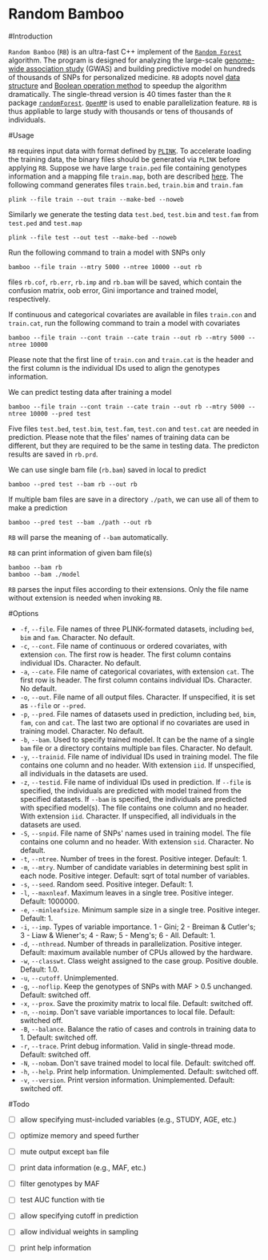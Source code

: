 Random Bamboo
=============


#Introduction

`Random Bamboo` (`RB`) is an ultra-fast C++ implement of the [`Random Forest`](https://www.stat.berkeley.edu/~breiman/RandomForests/cc_home.htm) algorithm. The program is designed for analyzing the large-scale [genome-wide association study](http://en.wikipedia.org/wiki/Genome-wide_association_study) (GWAS) and building predictive model on hundreds of thousands of SNPs for personalized medicine. `RB` adopts novel [data structure](http://bioinformatics.oxfordjournals.org/content/30/15/2171) and [Boolean operation method](http://bioinformatics.ust.hk/BOOST.html) to speedup the algorithm dramatically. The single-thread version is 40 times faster than the `R` package [`randomForest`](http://cran.r-project.org/web/packages/randomForest/index.html). [`OpenMP`](http://openmp.org/wp/) is used to enable parallelization feature. `RB` is thus appliable to large study with thousands or tens of thousands of individuals. 

#Usage

`RB` requires input data with format defined by [`PLINK`](http://pngu.mgh.harvard.edu/~purcell/plink/). To accelerate loading the training data, the binary files should be generated via `PLINK` before applying `RB`. Suppose we have large `train.ped` file containing genotypes information and a mapping file `train.map`, both are described [here](http://pngu.mgh.harvard.edu/~purcell/plink/data.shtml). The following command generates files `train.bed`, `train.bim` and `train.fam`
```
plink --file train --out train --make-bed --noweb
```

Similarly we generate the testing data `test.bed`, `test.bim` and `test.fam` from `test.ped` and `test.map`
```
plink --file test --out test --make-bed --noweb
```

Run the following command to train a model with SNPs only
```
bamboo --file train --mtry 5000 --ntree 10000 --out rb
```

files `rb.cof`, `rb.err`, `rb.imp` and `rb.bam` will be saved, which contain the confusion matrix, oob error, Gini importance and trained model, respectively.

If continuous and categorical covariates are available in files `train.con` and `train.cat`, run the following command to train a model with covariates
```
bamboo --file train --cont train --cate train --out rb --mtry 5000 --ntree 10000
```
Please note that the first line of `train.con` and `train.cat` is the header and the first column is the individual IDs used to align the genotypes information.

We can predict testing data after training a model
```
bamboo --file train --cont train --cate train --out rb --mtry 5000 --ntree 10000 --pred test
```
Five files `test.bed`, `test.bim`, `test.fam`, `test.con` and `test.cat` are needed in prediction. Please note that the files' names of training data can be different, but they are required to be the same in testing data. The predicton results are saved in `rb.prd`.

We can use single bam file (`rb.bam`) saved in local to predict
```
bamboo --pred test --bam rb --out rb
```
If multiple bam files are save in a directory `./path`, we can use all of them to make a prediction
```
bamboo --pred test --bam ./path --out rb
```
`RB` will parse the meaning of `--bam` automatically.

`RB` can print information of given bam file(s)
```
bamboo --bam rb
bamboo --bam ./model
```

`RB` parses the input files according to their extensions. Only the file name without extension is needed when invoking `RB`.


#Options


* `-f`, `--file`. File names of three PLINK-formated datasets, including `bed`, `bim` and `fam`. Character. No default.
* `-c`, `--cont`. File name of continuous or ordered covariates, with extension `con`. The first row is header. The first column contains individual IDs. Character. No default.
* `-a`, `--cate`. File name of categorical covariates, with extension `cat`. The first row is header. The first column contains individual IDs. Character. No default.
* `-o`, `--out`. File name of all output files. Character. If unspecified, it is set as `--file` or `--pred`.
* `-p`, `--pred`. File names of datasets used in prediction, including `bed`, `bim`, `fam`, `con` and `cat`. The last two are optional if no covariates are used in training model. Character. No default.
* `-b`, `--bam`. Used to specify trained model. It can be the name of a single `bam` file or a directory contains multiple `bam` files. Character. No default.
* `-y`, `--trainid`. File name of individual IDs used in training model. The file contains one column and no header. With extension `iid`. If unspecified, all individuals in the datasets are used.
* `-z`, `--testid`. File name of individual IDs used in prediction. If `--file` is specified, the individuals are predicted with model trained from the specified datasets. If `--bam` is specified, the individuals are predicted with specified model(s). The file contains one column and no header. With extension `iid`. Character. If unspecified, all individuals in the datasets are used.
* `-S`, `--snpid`. File name of SNPs' names used in training model. The file contains one column and no header. With extension `sid`. Character. No default.
* `-t`, `--ntree`. Number of trees in the forest. Positive integer. Default: 1.
* `-m`, `--mtry`. Number of candidate variables in determining best split in each node. Positive integer. Default: sqrt of total number of variables.
* `-s`, `--seed`. Random seed. Positive integer. Default: 1.
* `-l`, `--maxnleaf`. Maximum leaves in a single tree. Positive integer. Default: 1000000.
* `-e`, `--minleafsize`. Minimum sample size in a single tree. Positive integer. Default: 1.
* `-i`, `--imp`. Types of variable importance. 1 - Gini; 2 - Breiman & Cutler's; 3 - Liaw & Wiener's; 4 - Raw; 5 - Meng's; 6 - All. Default: 1.
* `-d`, `--nthread`. Number of threads in parallelization. Positive integer. Default: maximum available number of CPUs allowed by the hardware.
* `-w`, `--classwt`. Class weight assigned to the case group. Positive double. Default: 1.0.
* `-u`, `--cutoff`. Unimplemented.
* `-g`, `--noflip`. Keep the genotypes of SNPs with MAF > 0.5 unchanged. Default: switched off.
* `-x`, `--prox`. Save the proximity matrix to local file. Default: switched off.
* `-n`, `--noimp`. Don't save variable importances to local file. Default: switched off.
* `-B`, `--balance`. Balance the ratio of cases and controls in training data to 1. Default: switched off.
* `-r`, `--trace`. Print debug information. Valid in single-thread mode. Default: switched off.
* `-N`, `--nobam`. Don't save trained model to local file. Default: switched off.
* `-h`, `--help`. Print help information. Unimplemented. Default: switched off.
* `-v`, `--version`. Print version information. Unimplemented. Default: switched off.


#Todo

* [ ] allow specifying must-included variables (e.g., STUDY, AGE, etc.)
* [ ] optimize memory and speed further
* [ ] mute output except `bam` file
* [ ] print data information (e.g., MAF, etc.)
* [ ] filter genotypes by MAF
* [ ] test AUC function with tie
* [ ] allow specifying cutoff in prediction
* [ ] allow individual weights in sampling
* [ ] print help information


